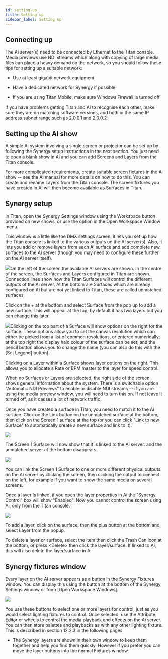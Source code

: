 ```yaml
---
id: setting-up 
title: Setting up
sidebar_label: Setting up
---
```


Connecting up
-------------

The Ai server(s) need to be connected by Ethernet to the Titan console.
Media previews use NDI streams which along with copying of large media
files can place a heavy demand on the network, so you should follow
these tips for setting up a suitable network:

-   Use at least gigabit network equipment

-   Have a dedicated network for Synergy if possible

-   If you are using Titan Mobile, make sure Windows Firewall is turned
    off

If you have problems getting Titan and Ai to recognise each other, make
sure they are on matching software versions, and both in the same IP
address subnet range such as 2.0.0.1 and 2.0.0.2

Setting up the AI show
----------------------

A simple Ai system involving a single screen or projector can be set up
by following the Synergy setup instructions in the next section. You
just need to open a blank show in Ai and you can add Screens and Layers
from the Titan console.

For more complicated requirements, create suitable screen fixtures in
the Ai show -- see the Ai manual for more details on how to do this. You
can create and rename Layers from the Titan console. The screen fixtures
you have created in Ai will then become available as Surfaces in Titan.

Synergy setup
-------------

In Titan, open the Synergy Settings window using the Workspace button
provided on new shows, or use the option in the Open Workspace Window
menu.

This window is a little like the DMX settings screen: it lets you set up
how the Titan console is linked to the various outputs on the Ai
server(s). Also, it lets you add or remove layers from each Ai surface
and add complete new surfaces to the Ai server (though you may need to
configure these further on the Ai server itself).

![](/docs/images/image272.png)On the left of the screen the available Ai
servers are shown. In the centre of the screen, the Surfaces and Layers
configured in Titan are shown. Connection lines show how the Titan
Surfaces will control the different outputs of the Ai server. At the
bottom are Surfaces which are already configured on Ai but are not yet
linked to Titan, these are called unmatched surfaces.

Click on the + at the bottom and select Surface from the pop up to add a
new surface. This will appear at the top; by default it has two layers
but you can change this later.

![](/docs/images/image273.png)Clicking on the top part of a Surface will
show options on the right for the surface. These options allow you to
set the canvas resolution which can either be picked from a list of
common resolutions, or entered numerically; at the top right the display
halo colour of the surface can be set, and the pencil button allows you
to change the name (you can also do this with the \[Set Legend\]
button).

Clicking on a Layer within a Surface shows layer options on the right.
This allows you to allocate a Rate or BPM master to the layer for speed
control.

When no Surfaces or Layers are selected, the right side of the screen
shows general information about the system. There is a switchable option
"Automatic NDI Previews" to enable or disable NDI streams -- if you are
using the media preview window, you will need to turn this on. If not
leave it turned off, as it causes a lot of network traffic.

Once you have created a surface in Titan, you need to match it to the Ai
surface. Click on the Link button on the unmatched surface at the
bottom, then click on the Screen 1 surface at the top (or you can click
"Link to new Surface" to automatically create a new surface and link to
it).

![](/docs/images/image274.png)

The Screen 1 Surface will now show that it is linked to the Ai server.
and the unmatched server at the bottom disappears.

![](/docs/images/image275.png)

You can link the Screen 1 Surface to one or more different physical
outputs on the Ai server by clicking the screen, then clicking the
output to connect on the left, for example if you want to show the same
media on several screens.

Once a layer is linked, if you open the layer properties in Ai the
"Synergy Control" box will show "Enabled". Now you cannot control the
screen using Ai, only from the Titan console.

![](/docs/images/image276.png)

To add a layer, click on the surface, then the plus button at the bottom
and select Layer from the popup.

To delete a layer or surface, select the item then click the Trash Can
icon at the bottom, or press \<Delete\> then click the layer/surface. If
linked to Ai, this will also delete the layer/surface in Ai.

Synergy fixtures window
-----------------------

Every layer on the Ai server appears as a button in the Synergy Fixtures
window. You can display this using the button at the bottom of the
Synergy Settings window or from \[Open Workspace Windows\].

![](/docs/images/image277.png)

You use these buttons to select one or more layers for control, just as
you would select lighting fixtures to control. Once selected, use the
Attribute Editor or wheels to control the media playback and effects on
the Ai server. You can then store palettes and playbacks as with any
other lighting fixture. This is described in section 12.2.3 in the
following pages.

-   The Synergy layers are shown in their own window to keep them
    together and help you find them quickly. However if you prefer you
    can move the layer buttons into the normal Fixtures window.


